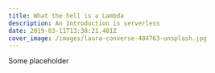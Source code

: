 ```yaml
---
title: What the hell is a Lambda
description: An Introduction is serverless
date: 2019-03-11T13:38:21.481Z
cover_image: /images/laura-converse-484763-unsplash.jpg
---
```

Some placeholder

